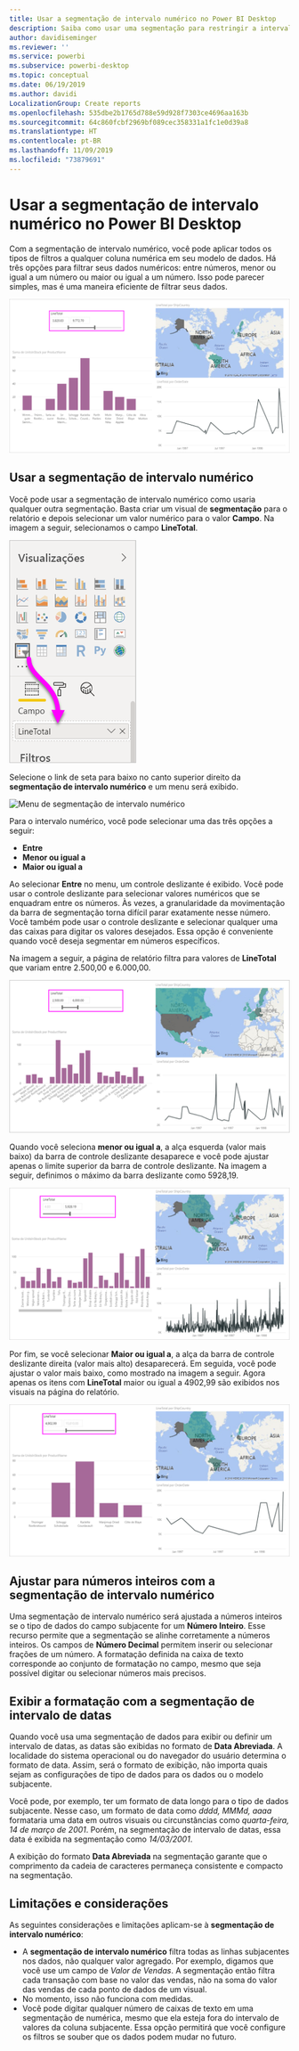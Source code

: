 ```yaml
---
title: Usar a segmentação de intervalo numérico no Power BI Desktop
description: Saiba como usar uma segmentação para restringir a intervalos numéricos no Power BI Desktop
author: davidiseminger
ms.reviewer: ''
ms.service: powerbi
ms.subservice: powerbi-desktop
ms.topic: conceptual
ms.date: 06/19/2019
ms.author: davidi
LocalizationGroup: Create reports
ms.openlocfilehash: 535dbe2b1765d788e59d928f7303ce4696aa163b
ms.sourcegitcommit: 64c860fcbf2969bf089cec358331a1fc1e0d39a8
ms.translationtype: HT
ms.contentlocale: pt-BR
ms.lasthandoff: 11/09/2019
ms.locfileid: "73879691"
---
```

# <a name="use-the-numeric-range-slicer-in-power-bi-desktop"></a>Usar a segmentação de intervalo numérico no Power BI Desktop
Com a segmentação de intervalo numérico, você pode aplicar todos os tipos de filtros a qualquer coluna numérica em seu modelo de dados. Há três opções para filtrar seus dados numéricos: entre números, menor ou igual a um número ou maior ou igual a um número. Isso pode parecer simples, mas é uma maneira eficiente de filtrar seus dados.

![Visual com segmentação de intervalo numérico](media/desktop-slicer-numeric-range/desktop-slicer-numeric-range-0.png)

## <a name="use-the-numeric-range-slicer"></a>Usar a segmentação de intervalo numérico
Você pode usar a segmentação de intervalo numérico como usaria qualquer outra segmentação. Basta criar um visual de **segmentação** para o relatório e depois selecionar um valor numérico para o valor **Campo**. Na imagem a seguir, selecionamos o campo **LineTotal**.

![Criar uma segmentação de intervalo numérico](media/desktop-slicer-numeric-range/desktop-slicer-numeric-range-1-create.png)

Selecione o link de seta para baixo no canto superior direito da **segmentação de intervalo numérico** e um menu será exibido.

![Menu de segmentação de intervalo numérico](media/desktop-slicer-numeric-range/desktop-slicer-numeric-range-2-between.png)

Para o intervalo numérico, você pode selecionar uma das três opções a seguir:

* **Entre**
* **Menor ou igual a**
* **Maior ou igual a**

Ao selecionar **Entre** no menu, um controle deslizante é exibido. Você pode usar o controle deslizante para selecionar valores numéricos que se enquadram entre os números. Às vezes, a granularidade da movimentação da barra de segmentação torna difícil parar exatamente nesse número. Você também pode usar o controle deslizante e selecionar qualquer uma das caixas para digitar os valores desejados. Essa opção é conveniente quando você deseja segmentar em números específicos. 

Na imagem a seguir, a página de relatório filtra para valores de **LineTotal** que variam entre 2.500,00 e 6.000,00.

![Segmentação de intervalo numérico com Entre](media/desktop-slicer-numeric-range/desktop-slicer-numeric-range-3-between-range.png)

Quando você seleciona **menor ou igual a**, a alça esquerda (valor mais baixo) da barra de controle deslizante desaparece e você pode ajustar apenas o limite superior da barra de controle deslizante. Na imagem a seguir, definimos o máximo da barra deslizante como 5928,19.

![Segmentação de intervalo numérico com Menor que](media/desktop-slicer-numeric-range/desktop-slicer-numeric-range-4-less-than.png)

Por fim, se você selecionar **Maior ou igual a**, a alça da barra de controle deslizante direita (valor mais alto) desaparecerá. Em seguida, você pode ajustar o valor mais baixo, como mostrado na imagem a seguir. Agora apenas os itens com **LineTotal** maior ou igual a 4902,99 são exibidos nos visuais na página do relatório.

![Segmentação de intervalo numérico com Maior que](media/desktop-slicer-numeric-range/desktop-slicer-numeric-range-5-greater-than.png)

## <a name="snap-to-whole-numbers-with-the-numeric-range-slicer"></a>Ajustar para números inteiros com a segmentação de intervalo numérico

Uma segmentação de intervalo numérico será ajustada a números inteiros se o tipo de dados do campo subjacente for um **Número Inteiro**. Esse recurso permite que a segmentação se alinhe corretamente a números inteiros. Os campos de **Número Decimal** permitem inserir ou selecionar frações de um número. A formatação definida na caixa de texto corresponde ao conjunto de formatação no campo, mesmo que seja possível digitar ou selecionar números mais precisos.

## <a name="display-formatting-with-the-date-range-slicer"></a>Exibir a formatação com a segmentação de intervalo de datas

Quando você usa uma segmentação de dados para exibir ou definir um intervalo de datas, as datas são exibidas no formato de **Data Abreviada**. A localidade do sistema operacional ou do navegador do usuário determina o formato de data. Assim, será o formato de exibição, não importa quais sejam as configurações de tipo de dados para os dados ou o modelo subjacente. 

Você pode, por exemplo, ter um formato de data longo para o tipo de dados subjacente. Nesse caso, um formato de data como *dddd, MMMd, aaaa* formataria uma data em outros visuais ou circunstâncias como *quarta-feira, 14 de março de 2001*. Porém, na segmentação de intervalo de datas, essa data é exibida na segmentação como *14/03/2001*.

A exibição do formato **Data Abreviada** na segmentação garante que o comprimento da cadeia de caracteres permaneça consistente e compacto na segmentação. 

## <a name="limitations-and-considerations"></a>Limitações e considerações
As seguintes considerações e limitações aplicam-se à **segmentação de intervalo numérico**:

* A **segmentação de intervalo numérico** filtra todas as linhas subjacentes nos dados, não qualquer valor agregado. Por exemplo, digamos que você use um campo de *Valor de Vendas*. A segmentação então filtra cada transação com base no valor das vendas, não na soma do valor das vendas de cada ponto de dados de um visual.
* No momento, isso não funciona com medidas.
* Você pode digitar qualquer número de caixas de texto em uma segmentação de numérica, mesmo que ela esteja fora do intervalo de valores da coluna subjacente. Essa opção permitirá que você configure os filtros se souber que os dados podem mudar no futuro.
